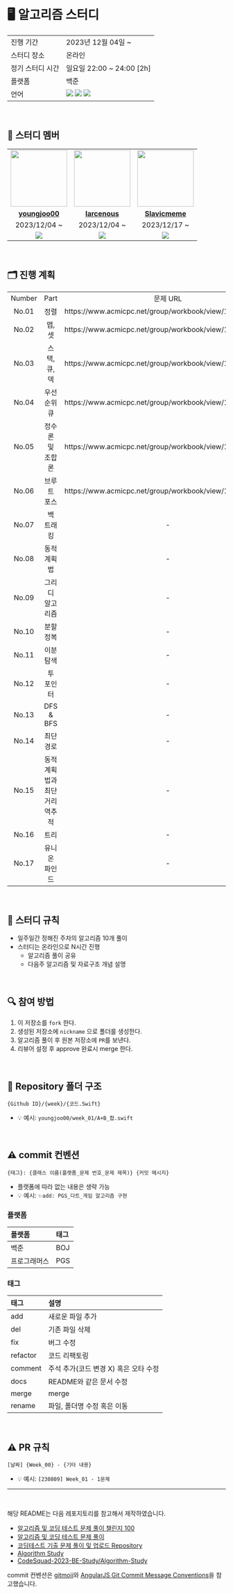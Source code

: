 # 🖥 알고리즘 스터디


<table>
  <tr>
    <td>진행 기간</td>
    <td>2023년 12월 04일 ~</td>
  </tr>
  <tr>
    <td>스터디 장소</td>
    <td>온라인</td>
  </tr>
  <tr>
    <td>정기 스터디 시간</td>
    <td>일요일 22:00 ~ 24:00 [2h]
  </tr>
  <tr>
    <td>플랫폼</td>
    <td>백준</td>
  </tr>
  <tr>
    <td>언어</td>
    <td><img src="https://img.shields.io/badge/swift-F54A2A?style=for-the-badge&logo=swift&logoColor=white">
        <img src="https://img.shields.io/badge/Python-3776AB?style=for-the-badge&logo=python&logoColor=white">
        <img src="https://img.shields.io/badge/Java-007396?style=for-the-badge&logo=OpenJDK&logoColor=white"/>
    </td>
  </tr>
</table>

<br/>

## 🤖 스터디 멤버

<table>
 <tr>
    <td align="center"><a href="https://github.com/youngjoo00"><img src="https://avatars.githubusercontent.com/youngjoo00" width="130px;" alt=""></a></td>
    <td align="center"><a href="https://github.com/larcenous"><img src="https://avatars.githubusercontent.com/larcenous" width="130px;"alt=""></a></td>
   <td align="center"><a href="https://github.com/Slavicmeme"><img src="https://avatars.githubusercontent.com/Slavicmeme" width="130px;"alt=""></a></td>
  </tr>
  <tr>
    <td align="center"><a href="https://github.com/youngjoo00"><b>youngjoo00</b></a></td>
    <td align="center"><a href="https://github.com/larcenous"><b>larcenous</b></a></td>
    <td align="center"><a href="https://github.com/Slavicmeme"><b>Slavicmeme</b></a></td>
  </tr>
    <tr>
    <td align="center">2023/12/04 ~ </a></td>
    <td align="center">2023/12/04 ~ </a></td>
    <td align="center">2023/12/17 ~ </a></td>
  </tr>
  <tr> 
    <td align="center"><img src="https://img.shields.io/badge/swift-F54A2A?style=for-the-badge&logo=swift&logoColor=white"></td>
    <td align="center"><img src="https://img.shields.io/badge/Python-3776AB?style=for-the-badge&logo=python&logoColor=white"><br/>
    <td align="center"><img src="https://img.shields.io/badge/Java-007396?style=for-the-badge&logo=OpenJDK&logoColor=white"><br/>
  </tr> 
</table>

<br/>

## 🗂️ 진행 계획
<table>
   <tr>
    <td align="center">Number</a></td>
    <td align="center">Part</td>
    <td align="center">문제 URL</td>
  </tr>
 <tr>
    <td align="center">No.01</a></td>
    <td align="center">정렬</td>
    <td align="center">https://www.acmicpc.net/group/workbook/view/19349/64250</td>
  </tr>
   <tr>
    <td align="center">No.02</a></td>
    <td align="center">맵, 셋</td>
    <td align="center">https://www.acmicpc.net/group/workbook/view/19349/64494</td>
  </tr>
   <tr>
    <td align="center">No.03</a></td>
    <td align="center">스택, 큐, 덱</td> 
    <td align="center">https://www.acmicpc.net/group/workbook/view/19349/64680</td>
  </tr>
   <tr>
    <td align="center">No.04</a></td>
    <td align="center">우선순위 큐</td>
    <td align="center">https://www.acmicpc.net/group/workbook/view/19349/64892</td>
  </tr>
   <tr>
    <td align="center">No.05</a></td>
    <td align="center">정수론 및 조합론</td>
    <td align="center">https://www.acmicpc.net/group/workbook/view/19349/65008</td>
  </tr>
   <tr>
    <td align="center">No.06</a></td>
    <td align="center">브루트 포스</td>
    <td align="center">https://www.acmicpc.net/group/workbook/view/19349/65228</td>
  </tr>
   <tr>
    <td align="center">No.07</a></td>
    <td align="center">백 트래킹</td>
    <td align="center">-</td>
  </tr>
   <tr>
    <td align="center">No.08</a></td>
    <td align="center">동적 계획법</td>
    <td align="center">-</td>
  </tr>
     <tr>
    <td align="center">No.09</a></td>
    <td align="center">그리디 알고리즘</td>
    <td align="center">-</td>
  </tr>
     <tr>
    <td align="center">No.10</a></td>
    <td align="center">분할 정복</td>
    <td align="center">-</td>
  </tr>
     <tr>
    <td align="center">No.11</a></td>
    <td align="center">이분 탐색</td>
    <td align="center">-</td>
  </tr>
     <tr>
    <td align="center">No.12</a></td>
    <td align="center">투 포인터</td>
    <td align="center">-</td>
  </tr>
     <tr>
    <td align="center">No.13</a></td>
    <td align="center">DFS & BFS</td>
    <td align="center">-</td>
  </tr>
     <tr>
    <td align="center">No.14</a></td>
    <td align="center">최단 경로</td>
    <td align="center">-</td>
  </tr>
     <tr>
    <td align="center">No.15</a></td>
    <td align="center">동적 계획법과 최단 거리 역추적</td>
    <td align="center">-</td>
  </tr>
     <tr>
    <td align="center">No.16</a></td>
    <td align="center">트리</td>
    <td align="center">-</td>
  </tr>
     <tr>
    <td align="center">No.17</a></td>
    <td align="center">유니온 파인드</td>
    <td align="center">-</td>
  </tr>

  
</table>
<br/>

## 📌 스터디 규칙
- 일주일간 정해진 주차의 알고리즘 10개 풀이
- 스터디는 온라인으로 N시간 진행
  - 알고리즘 풀이 공유
  - 다음주 알고리즘 및 자료구조 개념 설명
  
<br/>

## 🔍 참여 방법
1. 이 저장소를 `fork` 한다.
2. 생성된 저장소에 `nickname` 으로 폴더를 생성한다.
3. 알고리즘 풀이 후 원본 저장소에 `PR`를 보낸다.
4. 리뷰어 설정 후 approve 완료시 merge 한다.
<br/>

## 📁 Repository 폴더 구조
```
{Github ID}/{week}/{코드.Swift}
```

- 💡 예시: `youngjoo00/week_01/A+B_합.swift`

<br/>

## ⚠️ commit 컨벤션

```
{태그}: {클래스 이름(플랫폼_문제 번호_문제 제목)} {커밋 메시지}
```

- 플랫폼에 따라 없는 내용은 생략 가능
- 💡 예시: `✨add: PGS_다트_게임 알고리즘 구현`

### 플랫폼

| 플랫폼    | 태그  |
|:-------|:----|
| 백준     | BOJ |
| 프로그래머스 | PGS |

### 태그

| 태그       | 설명                      |
|:---------|:------------------------|
| add     | 새로운 파일 추가               |
| del     | 기존 파일 삭제               |
| fix      | 버그 수정                   |
| refactor | 코드 리팩토링                 |
| comment  | 주석 추가(코드 변경 X) 혹은 오타 수정 |
| docs     | README와 같은 문서 수정        |
| merge    | merge                   |
| rename   | 파일, 폴더명 수정 혹은 이동        |


<br/>

## ⚠️ PR 규칙

```
[날짜] {Week_00} - {기타 내용}
```

- 💡 예시: `[230809] Week_01 - 1문제`

---

<br/>

해당 README는 다음 레포지토리를 참고해서 제작하였습니다.

- [알고리즘 및 코딩 테스트 문제 풀이 챌린지 100](https://github.com/ellynhan/challenge100-codingtest-study)
- [알고리즘 및 코딩 테스트 문제 풀이](https://github.com/Seongho0503/Algo_Study)
- [코딩테스트 기출 문제 풀이 및 업로드 Repository](https://github.com/CodeTest-StudyGroup/Code-Test-Study)
- [Algorithm Study](https://github.com/b1urrrr/Algorithm-Study)
- [CodeSquad-2023-BE-Study/Algorithm-Study](https://github.com/CodeSquad-2023-BE-Study/Algorithm-Study)

commit 컨벤션은 [gitmoji](https://gitmoji.dev/)와 [AngularJS Git Commit Message Conventions](https://gist.github.com/stephenparish/9941e89d80e2bc58a153)을 참고했습니다.

